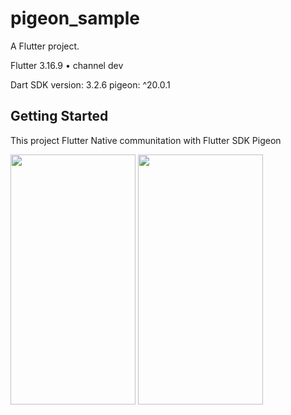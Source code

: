 # pigeon_sample

A Flutter project.

Flutter 3.16.9  • channel dev

Dart SDK version: 3.2.6 
pigeon: ^20.0.1


## Getting Started

This project Flutter Native communitation with Flutter SDK Pigeon

<img src="https://github.com/ketan7055/pigeon_sample/assets/33648294/454c2bd6-80fd-4f80-aa3e-2fbf56c31389" width="200" height="400" />  

<img src="https://github.com/ketan7055/pigeon_sample/assets/33648294/2a231771-5819-4ba4-8e07-ffc20061842a" width="200" height="400" />  
